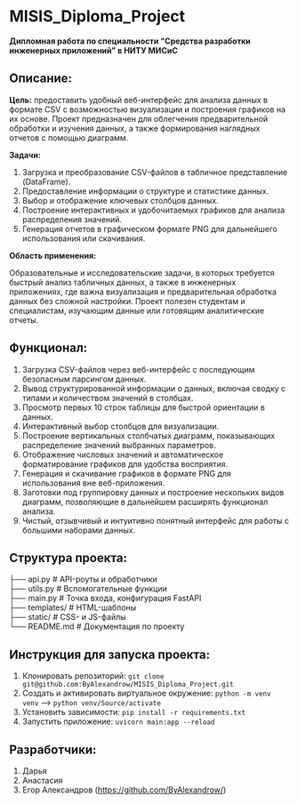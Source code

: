 # MISIS_Diploma_Project

**Дипломная работа по специальности "Средства разработки инженерных приложений" в НИТУ МИСиС**

## Описание:

**Цель:** предоставить удобный веб-интерфейс для анализа данных в формате CSV с возможностью визуализации и построения графиков на их основе. Проект предназначен для облегчения предварительной обработки и изучения данных, а также формирования наглядных отчетов с помощью диаграмм.

**Задачи:**

1. Загрузка и преобразование CSV-файлов в табличное представление (DataFrame).
2. Предоставление информации о структуре и статистике данных.  
3. Выбор и отображение ключевых столбцов данных.  
4. Построение интерактивных и удобочитаемых графиков для анализа распределения значений.  
5. Генерация отчетов в графическом формате PNG для дальнейшего использования или скачивания.  

**Область применения:**

Образовательные и исследовательские задачи, в которых требуется быстрый анализ табличных данных, а также в инженерных приложениях, где важна визуализация и предварительная обработка данных без сложной настройки. Проект полезен студентам и специалистам, изучающим данные или готовящим аналитические отчеты.

## Функционал:

1. Загрузка CSV-файлов через веб-интерфейс с последующим безопасным парсингом данных.  
2. Вывод структурированной информации о данных, включая сводку с типами и количеством значений в столбцах.  
3. Просмотр первых 10 строк таблицы для быстрой ориентации в данных.  
4. Интерактивный выбор столбцов для визуализации.  
5. Построение вертикальных столбчатых диаграмм, показывающих распределение значений выбранных параметров.  
6. Отображение числовых значений и автоматическое форматирование графиков для удобства восприятия.  
7. Генерация и скачивание графиков в формате PNG для использования вне веб-приложения.  
8. Заготовки под группировку данных и построение нескольких видов диаграмм, позволяющие в дальнейшем расширять функционал анализа.  
9. Чистый, отзывчивый и интуитивно понятный интерфейс для работы с большими наборами данных.  

## Структура проекта:

├── api.py # API-роуты и обработчики  
├── utils.py # Вспомогательные функции  
├── main.py # Точка входа, конфигурация FastAPI  
├── templates/ # HTML-шаблоны  
├── static/ # CSS- и JS-файлы  
└── README.md # Документация по проекту  

## Инструкция для запуска проекта:

1. Клонировать репозиторий: `git clone git@github.com:ByAlexandrow/MISIS_Diploma_Project.git` 
2. Создать и активировать виртуальное окружение: `python -m venv venv` --> `python venv/Source/activate`
3. Установить зависимости: `pip install -r requirements.txt`
4. Запустить приложение: `uvicorn main:app --reload`

## Разработчики:

1. Дарья
2. Анастасия
3. Егор Александров (https://github.com/ByAlexandrow/)
